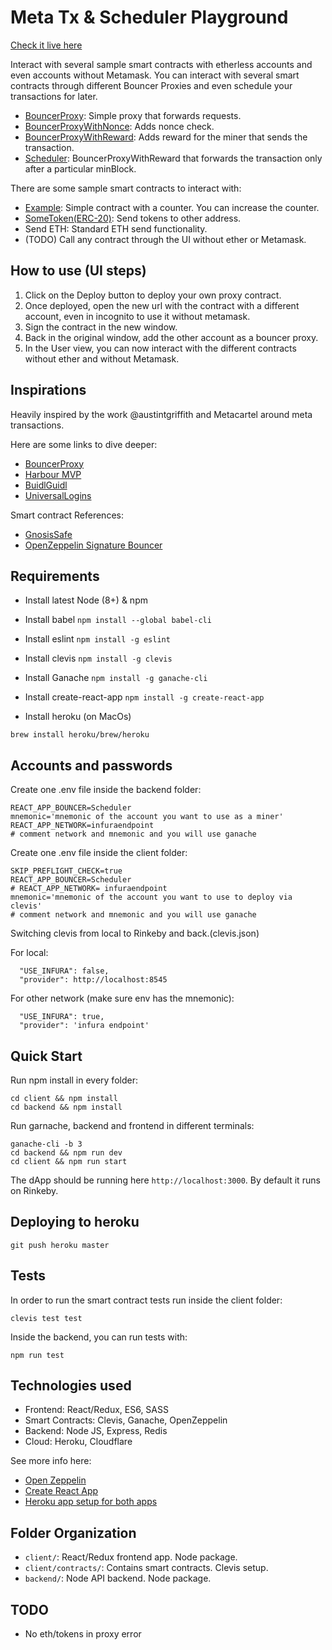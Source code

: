 # Meta Tx & Scheduler Playground

[Check it live here](https://metatx.dapis.io)

Interact with several sample smart contracts with etherless accounts and even accounts without Metamask. You can interact with several smart contracts through
different Bouncer Proxies and even schedule your transactions for later.

- [BouncerProxy](https://github.com/rrecuero/z-scheduler/blob/master/client/contracts/BouncerProxy/BouncerProxy.sol): Simple proxy that forwards requests.
- [BouncerProxyWithNonce](https://github.com/rrecuero/z-scheduler/blob/master/client/contracts/BouncerWithNonce/BouncerWithNonce.sol): Adds nonce check.
- [BouncerProxyWithReward](https://github.com/rrecuero/z-scheduler/blob/master/client/contracts/BouncerWithReward/BouncerWithReward.sol): Adds reward for the miner that sends the transaction.
- [Scheduler](https://github.com/rrecuero/z-scheduler/blob/master/client/contracts/Scheduler/Scheduler.sol): BouncerProxyWithReward that forwards the transaction only after
a particular minBlock.

There are some sample smart contracts to interact with:

- [Example](https://github.com/rrecuero/z-scheduler/blob/master/client/contracts/Example/Example.sol): Simple contract with a counter. You can increase the counter.
- [SomeToken(ERC-20)](https://github.com/rrecuero/z-scheduler/blob/master/client/contracts/SomeToken/SomeToken.sol): Send tokens to other address.
- Send ETH: Standard ETH send functionality.
- (TODO) Call any contract through the UI without ether or Metamask.

## How to use (UI steps)

1. Click on the Deploy button to deploy your own proxy contract.
2. Once deployed, open the new url with the contract with a different account, even in incognito to use it without metamask.
3. Sign the contract in the new window.
4. Back in the original window, add the other account as a bouncer proxy.
5. In the User view, you can now interact with the different contracts without ether
and without Metamask.

## Inspirations

Heavily inspired by the work @austintgriffith and Metacartel around meta transactions.

Here are some links to dive deeper:
- [BouncerProxy](https://github.com/austintgriffith/bouncer-proxy)
- [Harbour MVP](https://github.com/Meta-tx/Harbour-MVP/wiki/Resources)
- [BuidlGuidl](https://medium.com/@austin_48503/buidlguidl-0x2-meta-transactions-be3ea1d076a6)
- [UniversalLogins](https://medium.com/@avsa/1dc8b17a8de7)

Smart contract References:
- [GnosisSafe](https://github.com/gnosis/safe-contracts)
- [OpenZeppelin Signature Bouncer](https://github.com/OpenZeppelin/openzeppelin-solidity/blob/7ef273050697178b74dd4530d4b0eb4e5127a8f5/contracts/drafts/SignatureBouncer.sol#L100-L103)

## Requirements

- Install latest Node (8+) & npm
- Install babel
`npm install --global babel-cli`

- Install eslint
`npm install -g eslint`

- Install clevis
`npm install -g clevis`

- Install Ganache
`npm install -g ganache-cli`

- Install create-react-app
`npm install -g create-react-app`

- Install heroku (on MacOs)
```
brew install heroku/brew/heroku
```

## Accounts and passwords

Create one .env file inside the backend folder:

```
REACT_APP_BOUNCER=Scheduler
mnemonic='mnemonic of the account you want to use as a miner'
REACT_APP_NETWORK=infuraendpoint
# comment network and mnemonic and you will use ganache
```

Create one .env file inside the client folder:

```
SKIP_PREFLIGHT_CHECK=true
REACT_APP_BOUNCER=Scheduler
# REACT_APP_NETWORK= infuraendpoint
mnemonic='mnemonic of the account you want to use to deploy via clevis'
# comment network and mnemonic and you will use ganache
```

Switching clevis from local to Rinkeby and back.(clevis.json)

For local:
```
  "USE_INFURA": false,
  "provider": http://localhost:8545
```

For other network (make sure env has the mnemonic):

```
  "USE_INFURA": true,
  "provider": 'infura endpoint'
```

## Quick Start

Run npm install in every folder:
```
cd client && npm install
cd backend && npm install
```

Run garnache, backend and frontend in different terminals:
```
ganache-cli -b 3
cd backend && npm run dev
cd client && npm run start
```

The dApp should be running here `http://localhost:3000`.
By default it runs on Rinkeby.

## Deploying to heroku

`git push heroku master`

## Tests

In order to run the smart contract tests run inside the client folder:

`clevis test test`

Inside the backend, you can run tests with:

`npm run test`

## Technologies used

- Frontend: React/Redux, ES6, SASS
- Smart Contracts: Clevis, Ganache, OpenZeppelin
- Backend: Node JS, Express, Redis
- Cloud: Heroku, Cloudflare

See more info here:
- [Open Zeppelin](https://github.com/OpenZeppelin/openzeppelin-solidity)
- [Create React App](https://github.com/facebookincubator/create-react-app)
- [Heroku app setup for both apps](https://github.com/mars/heroku-cra-node)

## Folder Organization

- `client/`: React/Redux frontend app. Node package.
- `client/contracts/`: Contains smart contracts. Clevis setup.
- `backend/`: Node API backend. Node package.

## TODO
- No eth/tokens in proxy error
